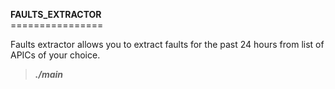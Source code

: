 <p><strong>FAULTS_EXTRACTOR</strong><br />================</p>
<p>Faults extractor allows you to extract faults for the past 24 hours from list of APICs of your choice.&nbsp;</p>
<blockquote>
<p><strong><em>./main</em></strong></p>
</blockquote>
